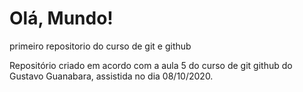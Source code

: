 # Olá, Mundo!
 primeiro repositorio do curso de git e github

 Repositório criado em acordo com a aula 5 do curso de git github do Gustavo Guanabara, assistida no dia 08/10/2020.
